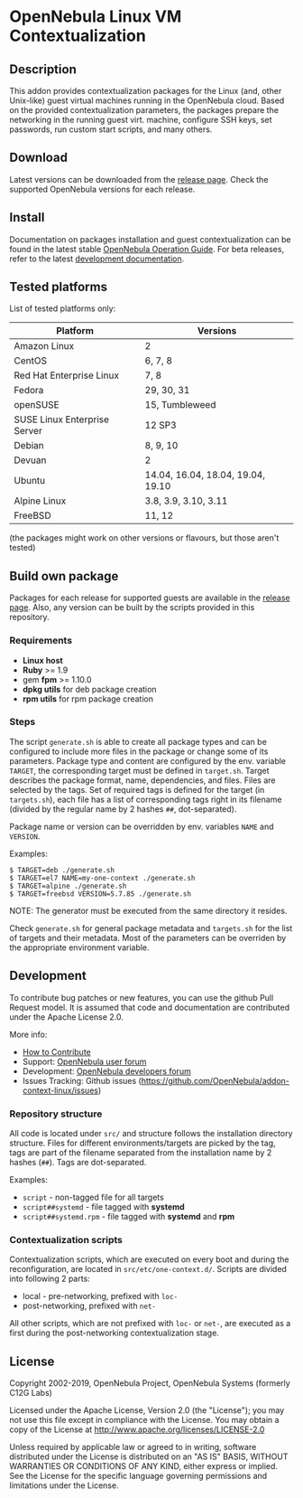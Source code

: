 # OpenNebula Linux VM Contextualization

## Description

This addon provides contextualization packages for the Linux (and, other
Unix-like) guest virtual machines running in the OpenNebula cloud. Based
on the provided contextualization parameters, the packages prepare the
networking in the running guest virt. machine, configure SSH keys, set
passwords, run custom start scripts, and many others.

## Download

Latest versions can be downloaded from the
[release page](https://github.com/OpenNebula/addon-context-linux/releases).
Check the supported OpenNebula versions for each release.

## Install

Documentation on packages installation and guest contextualization can
be found in the latest stable
[OpenNebula Operation Guide](http://docs.opennebula.org/stable/operation/vm_setup/context_overview.html).
For beta releases, refer to the latest
[development documentation](http://docs.opennebula.org/devel/operation/vm_setup/context_overview.html).

## Tested platforms

List of tested platforms only:

| Platform                        | Versions                               |
|---------------------------------|----------------------------------------|
| Amazon Linux                    | 2                                      |
| CentOS                          | 6, 7, 8                                |
| Red Hat Enterprise Linux        | 7, 8                                   |
| Fedora                          | 29, 30, 31                             |
| openSUSE                        | 15, Tumbleweed                         |
| SUSE Linux Enterprise Server    | 12 SP3                                 |
| Debian                          | 8, 9, 10                               |
| Devuan                          | 2                                      |
| Ubuntu                          | 14.04, 16.04, 18.04, 19.04, 19.10      |
| Alpine Linux                    | 3.8, 3.9, 3.10, 3.11                   |
| FreeBSD                         | 11, 12                                 |

(the packages might work on other versions or flavours, but those aren't tested)

## Build own package

Packages for each release for supported guests are available in the
[release page](https://github.com/OpenNebula/addon-context-linux/releases).
Also, any version can be built by the scripts provided in this repository.

### Requirements

* **Linux host**
* **Ruby** >= 1.9
* gem **fpm** >= 1.10.0
* **dpkg utils** for deb package creation
* **rpm utils** for rpm package creation

### Steps

The script `generate.sh` is able to create all package types and can be
configured to include more files in the package or change some of
its parameters. Package type and content are configured by the env. variable
`TARGET`, the corresponding target must be defined in `target.sh`. Target
describes the package format, name, dependencies, and files. Files are
selected by the tags. Set of required tags is defined for the target
(in `targets.sh`), each file has a list of corresponding tags right in its
filename (divided by the regular name by 2 hashes `##`, dot-separated).

Package name or version can be overridden by env. variables `NAME` and `VERSION`.

Examples:

```
$ TARGET=deb ./generate.sh
$ TARGET=el7 NAME=my-one-context ./generate.sh
$ TARGET=alpine ./generate.sh
$ TARGET=freebsd VERSION=5.7.85 ./generate.sh
```

NOTE: The generator must be executed from the same directory it resides.

Check `generate.sh` for general package metadata and `targets.sh` for the list
of targets and their metadata. Most of the parameters can be overriden by
the appropriate environment variable.

## Development

To contribute bug patches or new features, you can use the github Pull Request
model. It is assumed that code and documentation are contributed under
the Apache License 2.0.

More info:
* [How to Contribute](http://opennebula.org/addons/contribute/)
* Support: [OpenNebula user forum](https://forum.opennebula.org/c/support)
* Development: [OpenNebula developers forum](https://forum.opennebula.org/c/development)
* Issues Tracking: Github issues (https://github.com/OpenNebula/addon-context-linux/issues)

### Repository structure

All code is located under `src/` and structure follows the installation
directory structure. Files for different environments/targets are picked
by the tag, tags are part of the filename separated from the installation
name by 2 hashes (`##`). Tags are dot-separated.

Examples:

* `script` - non-tagged file for all targets
* `script##systemd` - file tagged with **systemd**
* `script##systemd.rpm` - file tagged with **systemd** and **rpm**

### Contextualization scripts

Contextualization scripts, which are executed on every boot and during
the reconfiguration, are located in `src/etc/one-context.d/`. Scripts are
divided into following 2 parts:

* local - pre-networking, prefixed with `loc-`
* post-networking, prefixed with `net-`

All other scripts, which are not prefixed with `loc-` or `net-`, are
executed as a first during the post-networking contextualization stage.

## License

Copyright 2002-2019, OpenNebula Project, OpenNebula Systems (formerly C12G Labs)

Licensed under the Apache License, Version 2.0 (the "License"); you may
not use this file except in compliance with the License. You may obtain
a copy of the License at http://www.apache.org/licenses/LICENSE-2.0

Unless required by applicable law or agreed to in writing, software
distributed under the License is distributed on an "AS IS" BASIS,
WITHOUT WARRANTIES OR CONDITIONS OF ANY KIND, either express or implied.
See the License for the specific language governing permissions and
limitations under the License.
